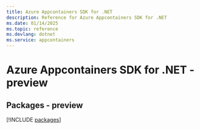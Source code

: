 ```yaml
---
title: Azure Appcontainers SDK for .NET
description: Reference for Azure Appcontainers SDK for .NET
ms.date: 01/14/2025
ms.topic: reference
ms.devlang: dotnet
ms.service: appcontainers
---
```

# Azure Appcontainers SDK for .NET - preview
## Packages - preview
[!INCLUDE [packages](appcontainers-index.md)]